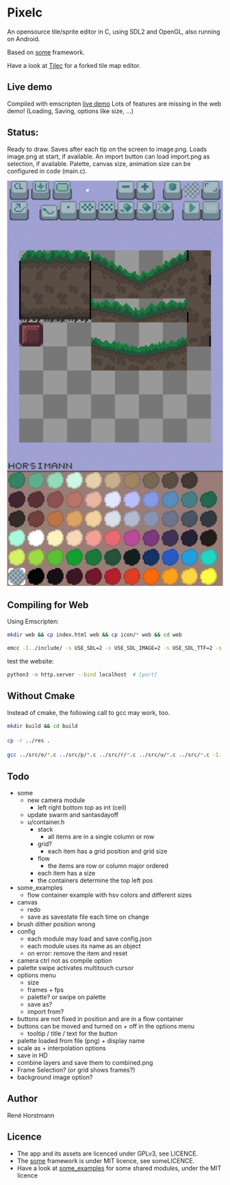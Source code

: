 # Pixelc
An opensource tile/sprite editor in C, using SDL2 and OpenGL, also running on Android.

Based on [some](https://github.com/renehorstmann/some) framework.

Have a look at [Tilec](https://github.com/renehorstmann/Tilec) for a forked tile map editor.

## Live demo
Compiled with emscripten [live demo](https://renehorstmann.github.io/pixelc)
Lots of features are missing in the web demo! (Loading, Saving, options like size, ...)

## Status:
Ready to draw.
Saves after each tip on the screen to image.png.
Loads image.png at start, if available.
An import button can load import.png as selection, if available.
Palette, canvas size, animation size can be configured in code (main.c).

![example_image](example.jpg)

## Compiling for Web

Using Emscripten:

```sh
mkdir web && cp index.html web && cp icon/* web && cd web
```

```sh
emcc -I../include/ -s USE_SDL=2 -s USE_SDL_IMAGE=2 -s USE_SDL_TTF=2 -s FULL_ES3=1 -s EXPORTED_FUNCTIONS='["_main", "_e_io_idbfs_synced", "_e_io_file_upload_done"]' -s EXPORTED_RUNTIME_METHODS=FS -s SDL2_IMAGE_FORMATS='["png"]'  --preload-file ../res -s ALLOW_MEMORY_GROWTH=1 -s ASYNCIFY=1 -s EXIT_RUNTIME=1 -s FETCH=1 -lidbfs.js -DOPTION_GLES -DOPTION_SDL -DOPTION_TTF -DOPTION_FETCH ../src/e/*.c ../src/p/*.c ../src/r/*.c ../src/u/*.c ../src/*.c -o index.js
```

test the website:
```sh
python3 -m http.server --bind localhost  # [port]
```


## Without Cmake

Instead of cmake, the following call to gcc may work, too.

```sh
mkdir build && cd build

cp -r ../res .

gcc ../src/e/*.c ../src/p/*.c ../src/r/*.c ../src/u/*.c ../src/*.c -I../include/ $(sdl2-config --cflags --libs) -lSDL2_image -lglew32 -lopengl32 -lglu32 -DOPTION_GLEW -DOPTION_SDL -o pixelc
```

## Todo
- some
  - new camera module
    - left right bottom top as int (ceil)
  - update swarm and santasdayoff
  - u/container.h
    - stack
      - all items are in a single column or row
    - grid?
      - each item has a grid position and grid size
    - flow
      - the items are row or column major ordered
    - each item has a size
    - the containers determine the top left pos
- some_examples
  - flow container example with hsv colors and different sizes
- canvas
  - redo
  - save as savestate file each time on change  
- brush dither position wrong    
- config
  - each module may load and save config.json
  - each module uses its name as an object
  - on error: remove the item and reset
- camera ctrl not as compile option
- palette swipe activates multitouch cursor
- options menu
  - size
  - frames + fps
  - palette? or swipe on palette
  - save as?
  - import from?
- buttons are not fixed in position and are in a flow container
- buttons can be moved and turned on + off in the options menu
  - tooltip / title / text for the button
- palette loaded from file (png) + display name
- scale as + interpolation options
- save in HD
- combine layers and save them to combined.png
- Frame Selection? (or grid shows frames?)
- background image option?


## Author
René Horstmann

## Licence
- The app and its assets are licenced under GPLv3, see LICENCE.
- The [some](https://github.com/renehorstmann/some) framework is under MIT licence, see someLICENCE.
- Have a look at [some_examples](https://github.com/renehorstmann/some_examples) for some shared modules, under the MIT licence
